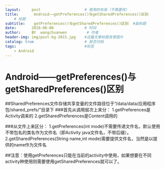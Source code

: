 ```yaml
---
layout:     post                    # 使用的布局（不需要改）
title:       Android——getPreferences()与getSharedPreferences()区别
    # 标题 
subtitle:    getPreferences()与getSharedPreferences()区别  #副标题
date:       2018-06-08              # 时间
author:     BY  wangchuanwen         # 作者
header-img: img/post-bg-2015.jpg    #这篇文章标题背景图片
catalog: true                       # 是否归档
tags:                               #标签
    - Android
---
```


# Android——getPreferences()与getSharedPreferences()区别

##SharedPreferences文件存储共享变量的文件路径位于“/data/data/应用程序包/shared_prefs/”目录下 
###首先从调用层次上来分： 
1.getPreferences是Activity调来的
2.getSharedPreferences是Content调用的

###从文件上来区分：
1.getPreferences(int mode)不需要传递文件名，默认使用不带包名的类名作为文件名（即Activity java文件名，不带后缀）。 
2.getSharedPreferences(String name,int mode)需要提供文件名，当然是以提供的name作为文件名 

##注意：使用getPreferences只能在当前的activity中使用，如果想要在不同activity种使用则需要使用getSharedPreferences就可以了。


